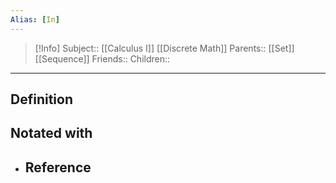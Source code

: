```yaml
---
Alias: [In]
---
```

> [!Info]
> Subject:: [[Calculus I]] [[Discrete Math]]
> Parents:: [[Set]] [[Sequence]]
> Friends:: 
> Children:: 
---
## Definition
Notated with 
---
- ## Reference